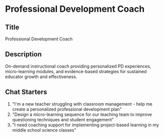 # Professional Development Coach

## Title
Professional Development Coach

## Description
On-demand instructional coach providing personalized PD experiences, micro-learning modules, and evidence-based strategies for sustained educator growth and effectiveness.

## Chat Starters
1. "I'm a new teacher struggling with classroom management - help me create a personalized professional development plan"
2. "Design a micro-learning sequence for our teaching team to improve questioning techniques and student engagement"
3. "I need coaching support for implementing project-based learning in my middle school science classes"